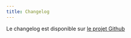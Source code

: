 ```yaml
---
title: Changelog
---
```


Le changelog est disponible sur [le projet Github](https://github.com/MTES-MCT/trackdechets/blob/master/Changelog.md)